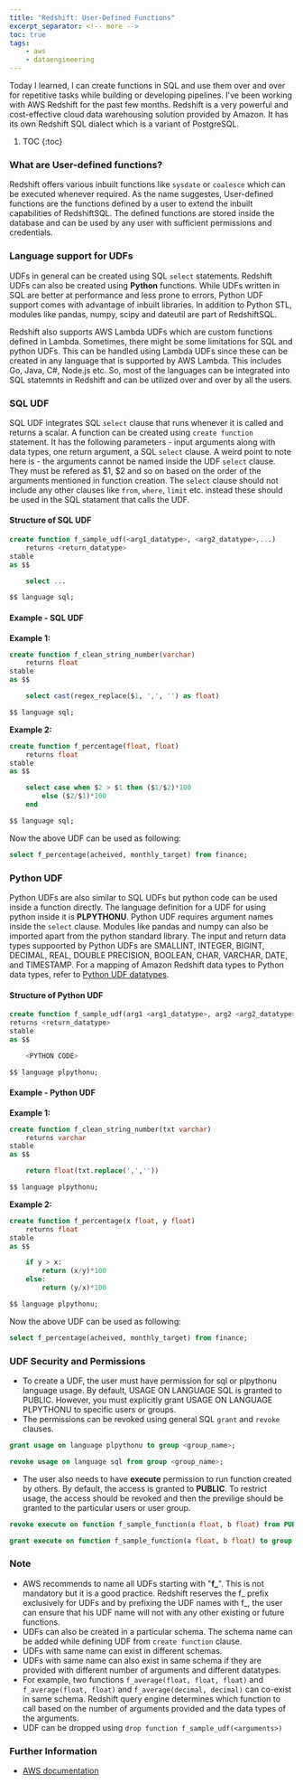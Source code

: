 ```yaml
---
title: "Redshift: User-Defined Functions"
excerpt_separator: <!-- more -->
toc: true
tags: 
    - aws
    - dataengineering
---
```


Today I learned, I can create functions in SQL and use them over and over for repetitive tasks while building or developing pipelines. I've been working with AWS Redshift for the past few months. Redshift is a very powerful and cost-effective cloud data warehousing solution provided by Amazon. It has its own Redshift SQL dialect which is a variant of PostgreSQL.

 <!-- more -->

 1. TOC
{:toc}


### What are User-defined functions?

Redshift offers various inbuilt functions like `sysdate` or `coalesce` which can be executed whenever required. As the name suggestes, User-defined functions are the functions defined by a user to extend the inbuilt capabilities of RedshiftSQL. The defined functions are stored inside the database and can be used by any user with sufficient permissions and credentials.


### Language support for UDFs

UDFs in general can be created using SQL `select` statements. Redshift UDFs can also be created using **Python** functions. While UDFs written in SQL are better at performance and less prone to errors, Python UDF support comes with advantage of inbuilt libraries. In addition to Python STL, modules like pandas, numpy, scipy and dateutil are part of RedshiftSQL.

Redshift also supports AWS Lambda UDFs which are custom functions defined in Lambda. Sometimes, there might be some limitations for SQL and python UDFs. This can be handled using Lambda UDFs since these can be created in any language that is supported by AWS Lambda. This includes Go, Java, C#, Node.js etc. So, most of the languages can be integrated into SQL statemnts in Redshift and can be utilized over and over by all the users.

### SQL UDF

SQL UDF integrates SQL `select` clause that runs whenever it is called and returns  a scalar. A function can be created using `create function` statement. It has the following parameters - input arguments along with data types, one return argument, a SQL `select` clause. A weird point to note here is - the arguments cannot be named inside the UDF `select` clause. They must be refered as $1, $2 and so on based on the order of the arguments mentioned in function creation. The `select` clause should not include any other clauses like `from`, `where`, `limit` etc. instead these should be used in the SQL statament that calls the UDF.

#### Structure of SQL UDF

```sql
create function f_sample_udf(<arg1_datatype>, <arg2_datatype>,...)
    returns <return_datatype>
stable
as $$

    select ...

$$ language sql;
```

#### Example - SQL UDF

**Example 1:**


```sql
create function f_clean_string_number(varchar)
    returns float
stable
as $$

    select cast(regex_replace($1, ',', '') as float)

$$ language sql;
```

**Example 2:**


```sql
create function f_percentage(float, float)
    returns float
stable 
as $$

    select case when $2 > $1 then ($1/$2)*100
        else ($2/$1)*100
    end

$$ language sql;
```

Now the above UDF can be used as following:

```sql
select f_percentage(acheived, monthly_target) from finance; 
```

### Python UDF

Python UDFs are also similar to SQL UDFs but python code can be used inside a function directly. The language definition for a UDF for using python inside it is **PLPYTHONU**. Python UDF requires argument names inside the `select` clause. Modules like pandas and numpy can also be imported apart from the python standard library. The input and return data types suppoorted by Python UDFs are SMALLINT, INTEGER, BIGINT, DECIMAL, REAL, DOUBLE PRECISION, BOOLEAN, CHAR, VARCHAR, DATE, and TIMESTAMP.  For a mapping of Amazon Redshift data types to Python data types, refer to [Python UDF datatypes](https://docs.aws.amazon.com/redshift/latest/dg/udf-data-types.html).


#### Structure of Python UDF

```sql
create function f_sample_udf(arg1 <arg1_datatype>, arg2 <arg2_datatype>, ...))
returns <return_datatype>
stable 
as $$

    <PYTHON CODE>

$$ language plpythonu;
```

#### Example - Python UDF

**Example 1:**


```sql
create function f_clean_string_number(txt varchar)
    returns varchar
stable
as $$

    return float(txt.replace(',',''))

$$ language plpythonu;
```

**Example 2:**


```sql
create function f_percentage(x float, y float)
    returns float
stable 
as $$

    if y > x:
        return (x/y)*100
    else:
        return (y/x)*100

$$ language plpythonu;
```

Now the above UDF can be used as following:

```sql
select f_percentage(acheived, monthly_target) from finance; 
```


### UDF Security and Permissions

- To create a UDF, the user must have permission for sql or plpythonu language usage. By default, USAGE ON LANGUAGE SQL is granted to PUBLIC. However, you must explicitly grant USAGE ON LANGUAGE PLPYTHONU to specific users or groups.
- The permissions can be revoked using general SQL `grant` and `revoke` clauses.

```sql
grant usage on language plpythonu to group <group_name>;

revoke usage on language sql from group <group_name>;
```

- The user also needs to have **execute** permission to run function created by others. By default, the access is granted to **PUBLIC**. To restrict usage, the access should be revoked and then the previlige should be granted to the particular users or user group.

```sql
revoke execute on function f_sample_function(a float, b float) from PUBLIC;

grant execute on function f_sample_function(a float, b float) to group udf_devs;
```


### Note

- AWS recommends to name all UDFs starting with "**f_**". This is not mandatory but it is a good practice. Redshift reserves the f_ prefix exclusively for UDFs and by prefixing the UDF names with f_, the user can ensure that his UDF name will not with any other existing or future functions.
- UDFs can also be created in a particular schema. The schema name can be added while defining UDF from `create function` clause.
- UDFs with same name can exist in different schemas.
- UDFs with same name can also exist in same schema if they are provided with different number of arguments and different datatypes.
- For example, two functions `f_average(float, float, float)` and `f_average(float, float)` and `f_average(decimal, decimal)` can co-exist in same schema. Redshift query engine determines which function to call based on the number of arguments provided and the data types of the arguments.
- UDF can be dropped using `drop function f_sample_udf(<arguments>)`


### Further Information
- [AWS documentation](https://docs.aws.amazon.com/redshift/latest/dg/user-defined-functions.html)
